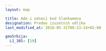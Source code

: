 ```yaml
---
layout: map

title: Ade i odseci kod Slankamena
designation: Predeo izuzetnih odlika
last_modified_at: 2018-05-31T00:23:14+02:00

geoSrbija:
  L1_301: [19]
---
```

